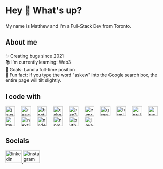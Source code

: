 <h1 align="left">Hey 👋 What's up?</h1>

###

<p align="left">My name is Matthew and I'm a Full-Stack Dev from Toronto.</p>

###

<h2 align="left">About me</h2>

###

<p align="left">✨ Creating bugs since 2021<br>📚 I'm currently learning: Web3<br>🎯 Goals: Land a full-time position<br>🎲 Fun fact: If you type the word "askew" into the Google search box, the entire page will tilt slightly.</p>

###
<h2 align="left">I code with</h2>

<div align="left">
  <img src="https://cdn.jsdelivr.net/gh/devicons/devicon/icons/javascript/javascript-original.svg" style="height:30px; width:auto;" alt="javascript logo" />
  <img width="12" />
  <img src="https://cdn.jsdelivr.net/gh/devicons/devicon/icons/react/react-original.svg" style="height:30px; width:auto;" alt="react logo" />
  <img width="12" />
  <img src="https://cdn.jsdelivr.net/gh/devicons/devicon/icons/bootstrap/bootstrap-original.svg" style="height:30px; width:auto;" alt="bootstrap logo" />
  <img width="12" />
  <img src="https://cdn.jsdelivr.net/gh/devicons/devicon/icons/csharp/csharp-original.svg" style="height:30px; width:auto;" alt="csharp logo" />
  <img width="12" />
  <img src="https://cdn.jsdelivr.net/gh/devicons/devicon/icons/css3/css3-original.svg" style="height:30px; width:auto;" alt="css3 logo" />
  <img width="12" />
  <img src="https://cdn.jsdelivr.net/gh/devicons/devicon/icons/express/express-original.svg" style="height:30px; width:auto;" alt="express logo" />
  <img width="12" />
  <img src="https://cdn.jsdelivr.net/gh/devicons/devicon/icons/graphql/graphql-plain.svg" style="height:30px; width:auto;" alt="graphql logo" />
  <img width="12" />
  <img src="https://cdn.jsdelivr.net/gh/devicons/devicon/icons/html5/html5-original.svg" style="height:30px; width:auto;" alt="html5 logo" />
  <img width="12" />
  <img src="https://cdn.jsdelivr.net/gh/devicons/devicon/icons/materialui/materialui-original.svg" style="height:30px; width:auto;" alt="materialui logo" />
  <img width="12" />
  <img src="https://cdn.jsdelivr.net/gh/devicons/devicon/icons/mongodb/mongodb-original.svg" style="height:30px; width:auto;" alt="mongodb logo" />
  <img width="12" />
  <img src="https://cdn.jsdelivr.net/gh/devicons/devicon/icons/mysql/mysql-original.svg" style="height:30px; width:auto;" alt="mysql logo" />
  <img width="12" />
  <img src="https://cdn.jsdelivr.net/gh/devicons/devicon/icons/nextjs/nextjs-original.svg" style="height:30px; width:auto;" alt="nextjs logo" />
  <img width="12" />
  <img src="https://cdn.jsdelivr.net/gh/devicons/devicon/icons/nodejs/nodejs-original.svg" style="height:30px; width:auto;" alt="nodejs logo" />
  <img width="12" />
  <img src="https://cdn.jsdelivr.net/gh/devicons/devicon/icons/npm/npm-original-wordmark.svg" style="height:30px; width:auto;" alt="npm logo" />
  <img width="12" />
  <img src="https://cdn.jsdelivr.net/gh/devicons/devicon/icons/python/python-original.svg" style="height:30px; width:auto;" alt="python logo" />
  <img width="12" />
  <img src="https://cdn.jsdelivr.net/gh/devicons/devicon/icons/java/java-original.svg" style="height:30px; width:auto;" alt="java logo" />
</div>


## Socials

<div align="left">
  <a href="https://www.linkedin.com/in/matthew-barhou/" target="_blank">
    <img src="https://raw.githubusercontent.com/maurodesouza/profile-readme-generator/master/src/assets/icons/social/linkedin/default.svg" width="52" height="40" alt="linkedin logo"  />
  </a>
  <a href="https://www.instagram.com/barhou__m_/" target="_blank">
    <img src="https://raw.githubusercontent.com/maurodesouza/profile-readme-generator/master/src/assets/icons/social/instagram/default.svg" width="52" height="40" alt="instagram logo"  />
  </a>
</div>

###

